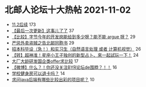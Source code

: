 # 北邮人论坛十大热帖 2021-11-02

- [11.2后续](https://bbs.byr.cn/article/Talking/6308784) 173
- [【最后一次更新】这事儿了了](https://bbs.byr.cn/article/Picture/3302312) 37
- [【比较】字节今年的开发岗能给到多少呀？能不能 argue 呀？](https://bbs.byr.cn/article/Job/2145643) 29
- [严惩外卖盗贼之告北邮同胞书](https://bbs.byr.cn/article/Feeling/3179797) 29
- [招本科毕设（急！）和实习生（自然语言处理 或者 计算机视觉）](https://bbs.byr.cn/article/AimGraduate/1212305) 26
- [【转】超神准！星座小王子独创的新型占卜、來一起試玩一下！](https://bbs.byr.cn/article/Constellations/326533) 24
- [大厂大龄研发国企类offer求比较](https://bbs.byr.cn/article/WorkLife/1175751) 17
- [【微博】什么？！你还没关注BYR论坛de围脖？！！](https://bbs.byr.cn/article/MyBUPT/2470) 16
- [学校健身房可以退卡吗？](https://bbs.byr.cn/article/Gymnasium/119201) 14
- [求问java后端有哪些比较出彩的项目呢？](https://bbs.byr.cn/article/Java/66024) 10


